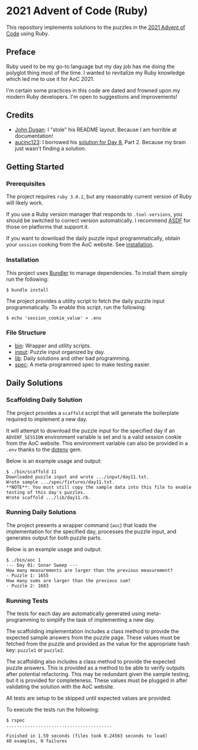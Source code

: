 # 2021 Advent of Code (Ruby)

This repository implements solutions to the puzzles in the
[2021 Advent of Code](https://adventofcode.com/2021) using Ruby.


## Preface

Ruby used to be my go-to language but my day job has me doing the polyglot
thing most of the time. I wanted to revitalize my Ruby knowledge which led me
to use it for AoC 2021.

I'm certain some practices in this code are dated and frowned upon my modern
Ruby developers. I'm open to suggestions and improvements!


## Credits

- [John Dugan](https://github.com/jdugan): I "stole" his README layout. Because
  I am horrible at documentation!
- [aucinc123](https://github.com/aucinc123): I borrowed his
  [solution for Day 8](https://github.com/aucinc123/AdventOfCode-2021/blob/master/AdventOfCode/SevenSegmentPuzzle.cs),
  Part 2. Because my brain just wasn't finding a solution.


## Getting Started

### Prerequisites

The project requires `ruby 3.0.2`, but any reasonably current version of
Ruby will likely work.

If you use a Ruby version manager that responds to `.tool-versions`, you should
be switched to correct version automatically. I recommend
[ASDF](https://github.com/asdf-vm/asdf) for those on platforms that support it.

If you want to download the daily puzzle input programmatically, obtain your
`session` cooking from the AoC website. See [installation](#installation).

### Installation

This project uses [Bundler](https://bundler.io/) to manage dependencies. To
install them simply run the following:

```
$ bundle install
```

The project provides a utility script to fetch the daily puzzle input
programmatically. To enable this script, run the following:

```
$ echo 'session_cookie_value' > .env
```

### File Structure

- [bin](./bin):     Wrapper and utility scripts.
- [input](./input): Puzzle input organized by day.
- [lib](./lib):     Daily solutions and other bad programming.
- [spec](./spec):   A meta-programmed spec to make testing easier.


## Daily Solutions

### Scaffolding Daily Solution

The project provides a `scaffold` script that will generate the boilerplate
required to implement a new day.

It will attempt to download the puzzle input for the specified day if an
`ADVENT_SESSION` environment variable is set and is a valid session cookie from
the AoC website. This environment variable can also be provided in a `.env`
thanks to the [dotenv](https://github.com/bkeepers/dotenv) gem.

Below is an example usage and output:

```
$ ./bin/scaffold 11
Downloaded puzzle input and wrote .../input/day11.txt.
Wrote sample .../spec/fixtures/day11.txt.
**NOTE**: You must still copy the sample data into this file to enable testing of this day's puzzles.
Wrote scaffold .../lib/day11.rb.
```

### Running Daily Solutions

The project presents a wrapper command (`aoc`) that loads the implementation
for the specified day, processes the puzzle input, and generates output for
both puzzle parts.

Below is an example usage and output:

```
$ ./bin/aoc 1
--- Day 01: Sonar Sweep ---
How many measurements are larger than the previous measurement?
- Puzzle 1: 1655
How many sums are larger than the previous sum?
- Puzzle 2: 1683
```

### Running Tests

The tests for each day are automatically generated using meta-programming to
simplify the task of implementing a new day.

The scaffolding implementation includes a class method to provide the expected
sample answers from the puzzle page. These values must be fetched from the
puzzle and provided as the value for the appropriate hash key: `puzzle1` or
`puzzle2`.

The scaffolding also includes a class method to provide the expected puzzle
answers. This is provided as a method to be able to verify outputs after
potential refactoring. This may be redundant given the sample testing, but it
is provided for completeness. These values must be plugged in after validating
the solution with the AoC website.

All tests are setup to be skipped until expected values are provided.

To execute the tests run the following:

```
$ rspec
........................................

Finished in 1.59 seconds (files took 0.24563 seconds to load)
40 examples, 0 failures
```

